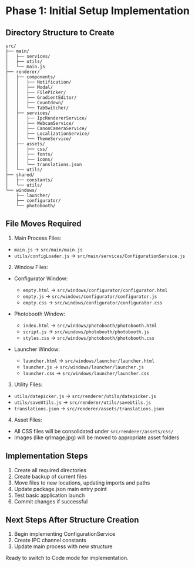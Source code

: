 # Phase 1: Initial Setup Implementation

## Directory Structure to Create

```
src/
├── main/
│   ├── services/
│   ├── utils/
│   └── main.js
├── renderer/
│   ├── components/
│   │   ├── Notification/
│   │   ├── Modal/
│   │   ├── FilePicker/
│   │   ├── GradientEditor/
│   │   ├── Countdown/
│   │   └── TabSwitcher/
│   ├── services/
│   │   ├── IpcRendererService/
│   │   ├── WebcamService/
│   │   ├── CanonCameraService/
│   │   ├── LocalizationService/
│   │   └── ThemeService/
│   ├── assets/
│   │   ├── css/
│   │   ├── fonts/
│   │   ├── icons/
│   │   └── translations.json
│   └── utils/
├── shared/
│   ├── constants/
│   └── utils/
└── windows/
    ├── launcher/
    ├── configurator/
    └── photobooth/
```

## File Moves Required

1. Main Process Files:

- `main.js` -> `src/main/main.js`
- `utils/configLoader.js` -> `src/main/services/ConfigurationService.js`

2. Window Files:

- Configurator Window:

  - `empty.html` -> `src/windows/configurator/configurator.html`
  - `empty.js` -> `src/windows/configurator/configurator.js`
  - `empty.css` -> `src/windows/configurator/configurator.css`

- Photobooth Window:

  - `index.html` -> `src/windows/photobooth/photobooth.html`
  - `script.js` -> `src/windows/photobooth/photobooth.js`
  - `styles.css` -> `src/windows/photobooth/photobooth.css`

- Launcher Window:
  - `launcher.html` -> `src/windows/launcher/launcher.html`
  - `launcher.js` -> `src/windows/launcher/launcher.js`
  - `launcher.css` -> `src/windows/launcher/launcher.css`

3. Utility Files:

- `utils/datepicker.js` -> `src/renderer/utils/datepicker.js`
- `utils/saveUtils.js` -> `src/renderer/utils/saveUtils.js`
- `translations.json` -> `src/renderer/assets/translations.json`

4. Asset Files:

- All CSS files will be consolidated under `src/renderer/assets/css/`
- Images (like qrImage.jpg) will be moved to appropriate asset folders

## Implementation Steps

1. Create all required directories
2. Create backup of current files
3. Move files to new locations, updating imports and paths
4. Update package.json main entry point
5. Test basic application launch
6. Commit changes if successful

## Next Steps After Structure Creation

1. Begin implementing ConfigurationService
2. Create IPC channel constants
3. Update main process with new structure

Ready to switch to Code mode for implementation.
